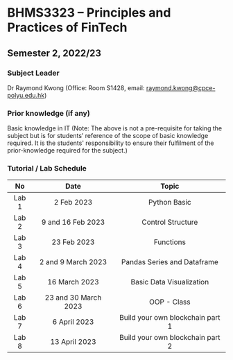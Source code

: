 # BHMS3323 – Principles and Practices of FinTech
## Semester 2, 2022/23

### Subject Leader
Dr Raymond Kwong (Office: Room S1428, email: raymond.kwong@cpce-polyu.edu.hk)

### Prior knowledge (if any)
Basic knowledge in IT
(Note: The above is not a pre-requisite for taking the subject but is for students’ reference of the scope of basic knowledge required.  It is the students' responsibility to ensure their fulfilment of the prior-knowledge required for the subject.)

### Tutorial / Lab Schedule

|No | Date |Topic |
|:-:|:-:|:-:|
|Lab 1| 2 Feb 2023 | Python Basic | 
|Lab 2| 9 and 16 Feb 2023 |Control Structure | 
|Lab 3| 23 Feb 2023 |Functions | 
|Lab 4| 2 and 9 March 2023 |Pandas Series and Dataframe | 
|Lab 5| 16 March 2023|Basic Data Visualization | 
|Lab 6| 23 and 30 March 2023|OOP - Class | 
|Lab 7| 6 April 2023|Build your own blockchain part 1 | 
|Lab 8| 13 April 2023 |Build your own blockchain part 2 | 
